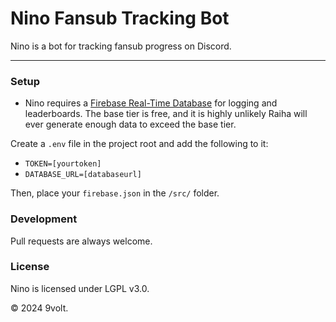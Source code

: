 # Nino Fansub Tracking Bot

Nino is a bot for tracking fansub progress on Discord.

****

### Setup

 - Nino requires a [Firebase Real-Time Database](https://firebase.google.com/docs/database) for logging and leaderboards. The base tier is free, and it is highly unlikely Raiha will ever generate enough data to exceed the base tier.

Create a `.env` file in the project root and add the following to it: 

 - `TOKEN=[yourtoken]`
 - `DATABASE_URL=[databaseurl]`

Then, place your `firebase.json` in the `/src/` folder.

### Development

Pull requests are always welcome.

### License

Nino is licensed under LGPL v3.0.


© 2024 9volt.
